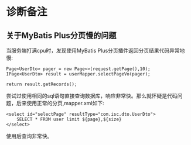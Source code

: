 # 诊断备注

## 关于MyBatis Plus分页慢的问题
当服务端打满cpu时，发现使用MyBatis Plus分页插件返回分页结果代码异常地慢:
```
Page<UserDto> pager = new Page<>(request.getPage(),10);
IPage<UserDto> result = userMapper.selectPageVo(pager);

return result.getRecords();
```
尝试过使用相同的sql语句直接查询数据库，响应非常快。那么就怀疑是代码问题，后来使用正常的分页,mapper.xml如下:
```
<select id="selectPage" resultType="com.isc.dto.UserDto">
    SELECT * FROM user limit ${page},${size}
</select>
```
使用后查询非常快。